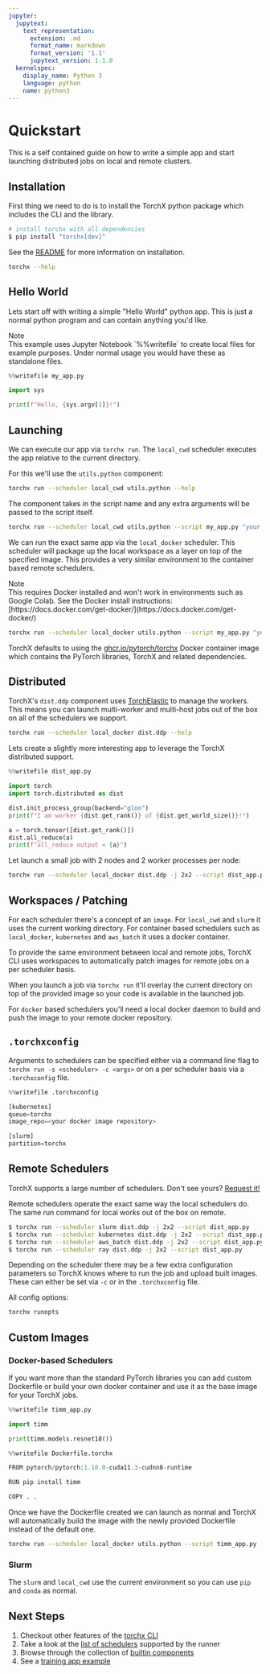 ```yaml
---
jupyter:
  jupytext:
    text_representation:
      extension: .md
      format_name: markdown
      format_version: '1.1'
      jupytext_version: 1.1.0
  kernelspec:
    display_name: Python 3
    language: python
    name: python3
---
```


# Quickstart

This is a self contained guide on how to write a simple app and start launching
distributed jobs on local and remote clusters.

## Installation

First thing we need to do is to install the TorchX python package which includes
the CLI and the library.

<!-- #md -->
```sh
# install torchx with all dependencies
$ pip install "torchx[dev]"
```
<!-- #endmd -->

See the [README](https://github.com/pytorch/torchx) for more
information on installation.

```sh
torchx --help
```

## Hello World

Lets start off with writing a simple "Hello World" python app. This is just a
normal python program and can contain anything you'd like.

<div class="admonition note">
<div class="admonition-title">Note</div>
This example uses Jupyter Notebook `%%writefile` to create local files for
example purposes. Under normal usage you would have these as standalone files.
</div>

```python
%%writefile my_app.py

import sys

print(f"Hello, {sys.argv[1]}!")
```

## Launching

We can execute our app via `torchx run`. The
`local_cwd` scheduler executes the app relative to the current directory.

For this we'll use the `utils.python` component:

```sh
torchx run --scheduler local_cwd utils.python --help
```

The component takes in the script name and any extra arguments will be passed to
the script itself.

```sh
torchx run --scheduler local_cwd utils.python --script my_app.py "your name"
```

We can run the exact same app via the `local_docker` scheduler. This scheduler
will package up the local workspace as a layer on top of the specified image.
This provides a very similar environment to the container based remote
schedulers.

<div class="admonition note">
<div class="admonition-title">Note</div>
This requires Docker installed and won't work in environments such as Google
Colab. See the Docker install instructions:
[https://docs.docker.com/get-docker/](https://docs.docker.com/get-docker/)</a>
</div>

```sh
torchx run --scheduler local_docker utils.python --script my_app.py "your name"
```

TorchX defaults to using the
[ghcr.io/pytorch/torchx](https://ghcr.io/pytorch/torchx) Docker container image
which contains the PyTorch libraries, TorchX and related dependencies.

## Distributed

TorchX's `dist.ddp` component uses
[TorchElastic](https://pytorch.org/docs/stable/distributed.elastic.html)
to manage the workers. This means you can launch multi-worker and multi-host
jobs out of the box on all of the schedulers we support.

```sh
torchx run --scheduler local_docker dist.ddp --help
```

Lets create a slightly more interesting app to leverage the TorchX distributed
support.

```python
%%writefile dist_app.py

import torch
import torch.distributed as dist

dist.init_process_group(backend="gloo")
print(f"I am worker {dist.get_rank()} of {dist.get_world_size()}!")

a = torch.tensor([dist.get_rank()])
dist.all_reduce(a)
print(f"all_reduce output = {a}")
```

Let launch a small job with 2 nodes and 2 worker processes per node:

```sh
torchx run --scheduler local_docker dist.ddp -j 2x2 --script dist_app.py
```

## Workspaces / Patching

For each scheduler there's a concept of an `image`. For `local_cwd` and `slurm`
it uses the current working directory. For container based schedulers such as
`local_docker`, `kubernetes` and `aws_batch` it uses a docker container.

To provide the same environment between local and remote jobs, TorchX CLI uses
workspaces to automatically patch images for remote jobs on a per scheduler
basis.

When you launch a job via `torchx run` it'll overlay the current directory on
top of the provided image so your code is available in the launched job.

For `docker` based schedulers you'll need a local docker daemon to build and
push the image to your remote docker repository.

## `.torchxconfig`

Arguments to schedulers can be specified either via a command line flag to
`torchx run -s <scheduler> -c <args>` or on a per scheduler basis via a
`.torchxconfig` file.

```python
%%writefile .torchxconfig

[kubernetes]
queue=torchx
image_repo=<your docker image repository>

[slurm]
partition=torchx
```

## Remote Schedulers

TorchX supports a large number of schedulers.
Don't see yours?
[Request it!](https://github.com/pytorch/torchx/issues/new?assignees=&labels=&template=feature-request.md)

Remote schedulers operate the exact same way the local schedulers do. The same
run command for local works out of the box on remote.

<!-- #md -->
```sh
$ torchx run --scheduler slurm dist.ddp -j 2x2 --script dist_app.py
$ torchx run --scheduler kubernetes dist.ddp -j 2x2 --script dist_app.py
$ torchx run --scheduler aws_batch dist.ddp -j 2x2 --script dist_app.py
$ torchx run --scheduler ray dist.ddp -j 2x2 --script dist_app.py
```
<!-- #endmd -->

Depending on the scheduler there may be a few extra configuration parameters so
TorchX knows where to run the job and upload built images. These can either be
set via `-c` or in the `.torchxconfig` file.


All config options:

```sh
torchx runopts
```


## Custom Images

### Docker-based Schedulers

If you want more than the standard PyTorch libraries you can add custom
Dockerfile or build your own docker container and use it as the base image for
your TorchX jobs.


```python
%%writefile timm_app.py

import timm

print(timm.models.resnet18())
```

```python
%%writefile Dockerfile.torchx

FROM pytorch/pytorch:1.10.0-cuda11.3-cudnn8-runtime

RUN pip install timm

COPY . .
```

Once we have the Dockerfile created we can launch as normal and TorchX will
automatically build the image with the newly provided Dockerfile instead of the
default one.

```sh
torchx run --scheduler local_docker utils.python --script timm_app.py
```

### Slurm

The `slurm` and `local_cwd` use the current environment so you can use `pip` and
`conda` as normal.


## Next Steps

1. Checkout other features of the [torchx CLI](cli.rst)
2. Take a look at the [list of schedulers](schedulers.rst) supported by the runner
3. Browse through the collection of [builtin components](components/overview.rst)
5. See a [training app example](examples_apps/index.rst)
